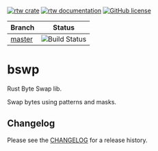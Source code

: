 [![rtw crate](https://img.shields.io/crates/v/rtw.svg)](https://crates.io/crates/bswp)
[![rtw documentation](https://docs.rs/rtw/badge.svg)](https://docs.rs/bswp)
[![GitHub license](https://img.shields.io/github/license/PicoJr/bswp)](https://github.com/PicoJr/bswp/blob/master/LICENSE)

|Branch|Status|
|------|------|
|[master](https://github.com/PicoJr/bswp/tree/master)|![Build Status](https://github.com/PicoJr/bswp/workflows/Rust/badge.svg?branch=master)|

# bswp

Rust Byte Swap lib.

Swap bytes using patterns and masks.

## Changelog

Please see the [CHANGELOG](CHANGELOG.md) for a release history.
